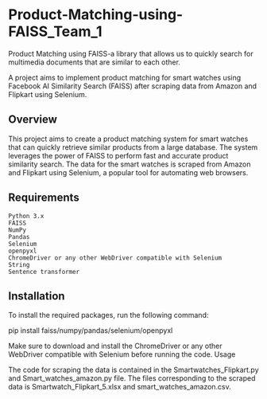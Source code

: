 # Product-Matching-using-FAISS_Team_1
Product Matching using FAISS-a library that allows us to quickly search for multimedia documents that are similar to each other.

A project aims to implement product matching for smart watches using Facebook AI Similarity Search (FAISS) after scraping data from Amazon and Flipkart using Selenium.
## Overview

This project aims to create a product matching system for smart watches that can quickly retrieve similar products from a large database. The system leverages the power of FAISS to perform fast and accurate product similarity search. The data for the smart watches is scraped from Amazon and Flipkart using Selenium, a popular tool for automating web browsers.
## Requirements

    Python 3.x
    FAISS
    NumPy
    Pandas
    Selenium
    openpyxl
    ChromeDriver or any other WebDriver compatible with Selenium
    String
    Sentence transformer

## Installation

To install the required packages, run the following command:

pip install faiss/numpy/pandas/selenium/openpyxl

Make sure to download and install the ChromeDriver or any other WebDriver compatible with Selenium before running the code.
Usage

The code for scraping the data is contained in the Smartwatches_Flipkart.py and Smart_watches_amazon.py file.
The files corresponding to the scraped data is Smartwatch_Flipkart_5.xlsx and smart_watches_amazon.csv.


